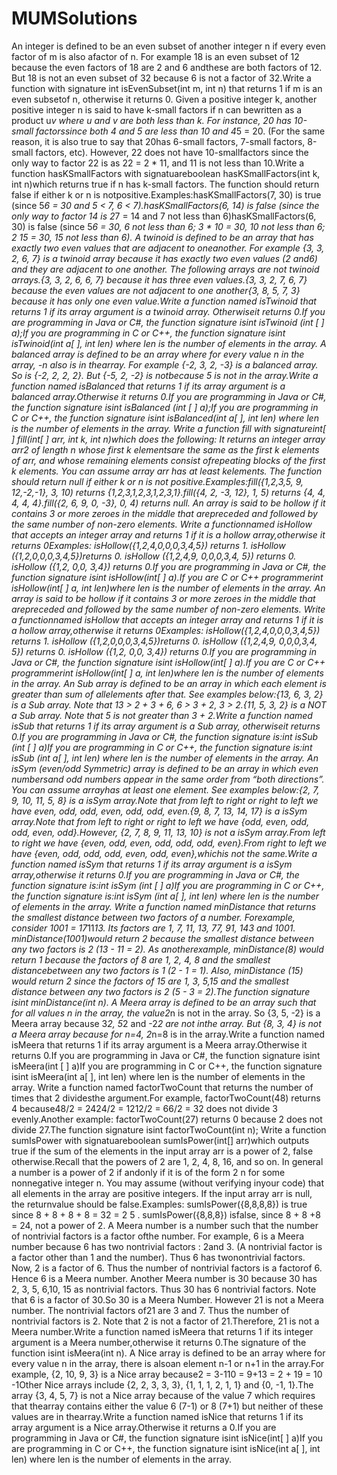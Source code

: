 # MUMSolutions

An integer is defined to be an even subset of another integer n if every even factor of m is also afactor of n. For example 18 is an even subset of 12 because the even factors of 18 are 2 and 6 andthese are both factors of 12. But 18 is not an even subset of 32 because 6 is not a factor of 32.Write a function with signature int isEvenSubset(int m, int n) that returns 1 if m is an even subsetof n, otherwise it returns 0.
Given a positive integer k, another positive integer n is said to have k-small factors if n can bewritten as a product u*v where u and v are both less than k. For instance, 20 has 10-small factorssince both 4 and 5 are less than 10 and 4*5 = 20. (For the same reason, it is also true to say that 20has 6-small factors, 7-small factors, 8-small factors, etc). However, 22 does not have 10-smallfactors since the only way to factor 22 is as 22 = 2 * 11, and 11 is not less than 10.Write a function hasKSmallFactors with signatuareboolean hasKSmallFactors(int k, int n)which returns true if n has k-small factors. The function should return false if either k or n is notpositive.Examples:hasKSmallFactors(7, 30) is true (since 5*6 = 30 and 5 &lt; 7, 6 &lt; 7).hasKSmallFactors(6, 14) is false (since the only way to factor 14 is 2*7 = 14 and 7 not less than 6)hasKSmallFactors(6, 30) is false (since 5*6 = 30, 6 not less than 6; 3 * 10 = 30, 10 not less than 6; 2 *15 = 30, 15 not less than 6).
A twinoid is defined to be an array that has exactly two even values that are adjacent to oneanother. For example {3, 3, 2, 6, 7} is a twinoid array because it has exactly two even values (2 and6) and they are adjacent to one another. The following arrays are not twinoid arrays.{3, 3, 2, 6, 6, 7} because it has three even values.{3, 3, 2, 7, 6, 7} because the even values are not adjacent to one another{3, 8, 5, 7, 3} because it has only one even value.Write a function named isTwinoid that returns 1 if its array argument is a twinoid array. Otherwiseit returns 0.If you are programming in Java or C#, the function signature isint isTwinoid (int [ ] a);If you are programming in C or C++, the function signature isint isTwinoid(int a[ ], int len) where len is the number of elements in the array.
A balanced array is defined to be an array where for every value n in the array, -n also is in thearray. For example {-2, 3, 2, -3} is a balanced array. So is {-2, 2, 2, 2}. But {-5, 2, -2} is notbecause 5 is not in the array.Write a function named isBalanced that returns 1 if its array argument is a balanced array.Otherwise it returns 0.If you are programming in Java or C#, the function signature isint isBalanced (int [ ] a);If you are programming in C or C++, the function signature isint isBalanced(int a[ ], int len) where len is the number of elements in the array.
Write a function fill with signatureint[ ] fill(int[ ] arr, int k, int n)which does the following: It returns an integer array arr2 of length n whose first k elementsare the same as the first k elements of arr, and whose remaining elements consist ofrepeating blocks of the first k elements.  You can assume array arr has at least kelements. The function should return null if either k or n is not positive.Examples:fill({1,2,3,5, 9, 12,-2,-1}, 3, 10) returns {1,2,3,1,2,3,1,2,3,1}.fill({4, 2, -3, 12}, 1, 5)  returns {4, 4, 4, 4, 4}.fill({2, 6, 9, 0, -3}, 0, 4) returns null.
 An array is said to be hollow if it contains 3 or more zeroes in the middle that arepreceded and followed by the same number of non-zero elements. Write a functionnamed isHollow that  accepts an integer array and returns 1 if it is a hollow array,otherwise it returns 0Examples:  isHollow({1,2,4,0,0,0,3,4,5}) returns 1.  isHollow ({1,2,0,0,0,3,4,5})returns 0. isHollow ({1,2,4,9, 0,0,0,3,4, 5}) returns 0.  isHollow ({1,2, 0,0, 3,4}) returns 0.If you are programming in Java or C#, the function signature isint isHollow(int[ ] a).If you are C or C++ programmerint isHollow(int[ ] a, int len)where len is the number of elements in the array. 
 An array is said to be hollow if it contains 3 or more zeroes in the middle that arepreceded and followed by the same number of non-zero elements. Write a functionnamed isHollow that  accepts an integer array and returns 1 if it is a hollow array,otherwise it returns 0Examples:  isHollow({1,2,4,0,0,0,3,4,5}) returns 1.  isHollow ({1,2,0,0,0,3,4,5})returns 0. isHollow ({1,2,4,9, 0,0,0,3,4, 5}) returns 0.  isHollow ({1,2, 0,0, 3,4}) returns 0.If you are programming in Java or C#, the function signature isint isHollow(int[ ] a).If you are C or C++ programmerint isHollow(int[ ] a, int len)where len is the number of elements in the array. 
An Sub array is defined to be an array in which each element is greater than sum of allelements after that. See examples below:{13, 6, 3, 2} is a Sub array. Note that 13 &gt; 2 + 3 + 6, 6 &gt; 3 + 2, 3 &gt; 2.{11, 5, 3, 2} is a NOT a Sub array. Note that 5 is not greater than 3 + 2.Write a function named isSub that returns 1 if its array argument is a Sub array, otherwiseit returns 0.If you are programming in Java or C#, the function signature is:int isSub (int [ ] a)If you are programming in C or C++, the function signature is:int isSub (int a[ ], int len) where len is the number of elements in the array.
An isSym (even/odd Symmetric) array is defined to be an array in which even numbersand odd numbers appear in the same order from “both directions”. You can assume arrayhas at least one element. See examples below:{2, 7, 9, 10, 11, 5, 8} is a isSym array.Note that from left to right or right to left we have even, odd, odd, even, odd, odd, even.{9, 8, 7, 13, 14, 17} is a isSym array.Note that from left to right or right to left we have {odd, even, odd, odd, even, odd}.However, {2, 7, 8, 9, 11, 13, 10} is not a isSym array.From left to right we have {even, odd, even, odd,  odd, odd, even}.From right to left we have {even, odd,  odd, odd, even, odd, even},whichis not the same.Write a function named isSym that returns 1 if its array argument is a isSym array,otherwise it returns 0.If you are programming in Java or C#, the function signature is:int isSym (int [ ] a)If you are programming in C or C++, the function signature is:int isSym (int a[ ], int len) where len is the number of elements in the array.
Write a function named minDistance that returns the smallest distance between two factors of a number. Forexample, consider 1001 = 1*7*11*13. Its factors are 1, 7, 11, 13, 77, 91, 143 and 1001. minDistance(1001)would return 2 because the smallest distance between any two factors is 2 (13 - 11 = 2). As anotherexample, minDistance(8) would return 1 because the factors of 8 are 1, 2, 4, 8 and the smallest distancebetween any two factors is 1 (2 - 1 = 1). Also, minDistance (15) would return 2 since the factors of 15 are 1, 3, 5,15 and the smallest distance between any two factors is 2 (5 - 3 = 2).The function signature isint minDistance(int n).
A Meera array is defined to be an array such that for all values n in the array, the value2*n is not in the array. So {3, 5, -2} is a Meera array because 3*2, 5*2 and -2*2 are not inthe array. But {8, 3, 4} is not a Meera array because for n=4, 2*n=8 is in the array.Write a function named isMeera that returns 1 if its array argument is a Meera array.Otherwise it returns 0.If you are programming in Java or C#, the function signature isint isMeera(int [ ] a)If you are programming in C or C++, the function signature isint isMeera(int a[ ], int len) where len is the number of elements in the array.
Write a function named factorTwoCount that returns the number of times that 2 dividesthe argument.For example, factorTwoCount(48) returns 4 because48/2 = 2424/2 = 1212/2 = 66/2 = 32 does not divide 3 evenly.Another example: factorTwoCount(27) returns 0 because 2 does not divide 27.The function signature isint factorTwoCount(int n);
Write a function sumIsPower with signatuareboolean sumIsPower(int[] arr)which outputs true if the sum of the elements in the input array arr is a power of 2, false otherwise.Recall that the powers of 2 are 1, 2, 4, 8, 16, and so on. In general a number is a power of 2 if andonly if it is of the form 2 n  for some nonnegative integer n. You may assume (without verifying inyour code) that all elements in the array are positive integers. If the input array arr is null, the returnvalue should be false.Examples:  sumIsPower({8,8,8,8}) is true since 8 + 8 + 8 + 8 = 32 = 2 5 .  sumIsPower({8,8,8})  isfalse, since 8 + 8 +8 = 24, not a power of 2.
A Meera number is a number such that the number of nontrivial factors is a factor ofthe number. For example, 6 is a Meera number because 6 has two nontrivial factors : 2and 3. (A nontrivial factor is a factor other than 1 and the number). Thus 6 has twonontrivial factors. Now, 2 is a factor of 6. Thus the number of nontrivial factors is a factorof 6. Hence 6 is a Meera number. Another Meera number is 30 because 30 has 2, 3, 5, 6,10, 15 as nontrivial factors. Thus 30 has 6 nontrivial factors. Note that 6 is a factor of 30.So 30 is a Meera Number. However 21 is not a Meera number. The nontrivial factors of21 are 3 and 7. Thus the number of nontrivial factors is 2. Note that 2 is not a factor of 21.Therefore, 21 is not a Meera number.Write a function named isMeera that returns 1 if its integer argument is a Meera number,otherwise it returns 0.The signature of the function isint isMeera(int n).
A Nice array is defined to be an array where for every value n in the array, there is alsoan element n-1 or n+1 in the array.For example, {2, 10, 9, 3} is a Nice array because2 = 3-110 = 9+13 = 2 + 19 = 10 -1Other Nice arrays include {2, 2, 3, 3, 3}, {1, 1, 1, 2, 1, 1} and {0, -1, 1}.The array {3, 4, 5, 7} is not a Nice array because of the value 7 which requires that thearray contains either the value 6 (7-1) or 8 (7+1) but neither of these values are in thearray.Write a function named isNice that returns 1 if its array argument is a Nice array.Otherwise it returns a 0.If you are programming in Java or C#, the function signature isint isNice(int[ ] a)If you are programming in C or C++, the function signature isint isNice(int a[ ], int len) where len is the number of elements in the array.


